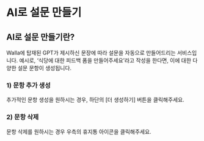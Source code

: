 # AI로 설문 만들기

## AI로 설문 만들기란?

Walla에 탑재된 GPT가 제시하신 문장에 따라 설문을 자동으로 만들어드리는 서비스입니다. 예시로, ‘식당에 대한 피드백 폼을 만들어주세요’라고 작성을 한다면, 이에 대한 다양한 설문 문항이 생성됩니다.

### 1) 문항 추가 생성

추가적인 문항 생성을 원하시는 경우, 하단의 [더 생성하기] 버튼을 클릭해주세요.

### 2) 문항 삭제

문항 삭제를 원하시는 경우 우측의 휴지통 아이콘을 클릭해주세요.

